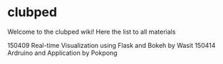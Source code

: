 # clubped
Welcome to the clubped wiki! Here the list to all materials

150409 Real-time Visualization using Flask and Bokeh by Wasit
150414 Ardruino and Application by Pokpong
